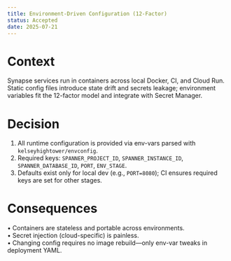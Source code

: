 ```yaml
---
title: Environment-Driven Configuration (12-Factor)
status: Accepted
date: 2025-07-21
---
```


# Context

Synapse services run in containers across local Docker, CI, and Cloud Run.  Static config files introduce state drift and secrets leakage; environment variables fit the 12-factor model and integrate with Secret Manager.

# Decision

1. All runtime configuration is provided via env-vars parsed with `kelseyhightower/envconfig`.  
2. Required keys: `SPANNER_PROJECT_ID`, `SPANNER_INSTANCE_ID`, `SPANNER_DATABASE_ID`, `PORT`, `ENV_STAGE`.  
3. Defaults exist only for local dev (e.g., `PORT=8080`); CI ensures required keys are set for other stages.

# Consequences

• Containers are stateless and portable across environments.  
• Secret injection (cloud-specific) is painless.  
• Changing config requires no image rebuild—only env-var tweaks in deployment YAML. 